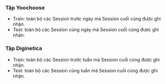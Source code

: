 ### Tập Yoochoose
+ Train: toàn bộ các Session trước ngày mà Session cuối cùng được ghi nhận.
+ Test: toàn bộ các Session cùng ngày mà Session cuối cùng được ghi nhận.
### Tập Diginetica
+ Train: toàn bộ các Session trước tuần mà Session cuối cùng được ghi nhận.
+ Test: toàn bộ các Session cùng tuần mà Session cuối cùng được ghi nhận.
